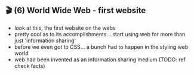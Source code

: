 ## 🎬 (6) World Wide Web - first website

- look at this, the first website on the webs
- pretty cool as to its accomplishments... start using web for more than just 'information sharing'
- before we even got to CSS... a bunch had to happen in the styling web world
- web had been invented as an information sharing medium (TODO: ref check facts)
